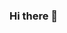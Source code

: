### Hi there 👋

<!--
**Mymariahstarr/Mymariahstarr** is a ✨ _special_ ✨ repository because its `README.md` (this file) appears on your GitHub profile.

Here are some ideas to get you started:

- 🔭 I’m currently working on ... myself
- 🌱 I’m currently learning ...how to be a better me!
- 👯 I’m looking to collaborate on ...
- 🤔 I’m looking for help with ...Anything child studies related and alsoways to getting my child back...
- 💬 Ask me about ...my situation if you want to help me Only
- 📫 How to reach me: ...through facebook or Snapchat
- 😄 Pronouns: ...
- ⚡ Fun fact: ..Learning to accept life on lifes terms ad not just my own!

-->
